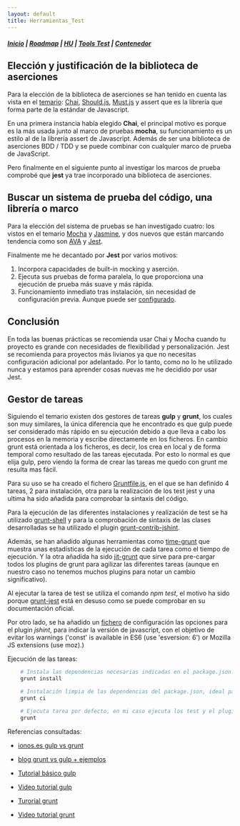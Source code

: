 ```yaml
---
layout: default
title: Herramientas_Test
---
```


##### [Inicio](./) | [Roadmap](./Roadmap.html) | [HU](./hu.html) | [Tools Test](./aserciones_sis_pruebas.html) | [Contenedor](./contenedor.html)

<a name="item1"></a>

## Elección y justificación de la biblioteca de aserciones

Para la elección de la biblioteca de aserciones se han tenido en cuenta las vista en el [temario](http://jj.github.io/CC/documentos/temas/Desarrollo_basado_en_pruebas): [Chai](https://www.chaijs.com/), [Should.js](https://github.com/tj/should.js), [Must.js](https://github.com/moll/js-must) y assert que es la librería que forma parte de la estándar de Javascript.

En una primera instancia había elegido **Chai**, el principal motivo es porque es la más usada junto al marco de pruebas **mocha**, su funcionamiento es un estilo al de la librería assert de Javascript. Además de ser una biblioteca de aserciones BDD / TDD y se puede combinar con cualquier marco de prueba de JavaScript. 

Pero finalmente en el siguiente punto al investigar los marcos de prueba comprobé que **jest** ya trae incorporado una biblioteca de aserciones.

<a name="item2"></a>

## Buscar un sistema de prueba del código, una librería o marco

Para la elección del sistema de pruebas se han investigado cuatro: los vistos en el temario [Mocha](https://mochajs.org/) y [Jasmine](https://jasmine.github.io/), y dos nuevos que están marcando tendencia como son [AVA](https://github.com/avajs/ava) y [Jest](https://jestjs.io/).

Finalmente me he decantado por **Jest** por varios motivos:
1. Incorpora capacidades de built-in mocking y aserción.
2. Ejecuta sus pruebas de forma paralela, lo que proporciona una ejecución de prueba más suave y más rápida.
3. Funcionamiento inmediato tras instalación, sin necesidad de configuración previa. Aunque puede ser [configurado](https://jestjs.io/docs/en/configuration).

## Conclusión

En toda las buenas prácticas se recomienda usar Chai y Mocha cuando tu proyecto es grande con necesidades de flexibilidad y personalización. Jest se recomienda para proyectos más livianos ya que no necesitas configuración adicional por adelantado. 
Por lo tanto, como no lo he utilizado nunca y estamos para aprender cosas nuevas me he decidido por usar Jest.

<a name="item3"></a>


## Gestor de tareas

Siguiendo el temario existen dos gestores de tareas **gulp** y **grunt**, los cuales son muy similares, la única diferencia que he encontrado es que gulp puede ser considerado más rápido en su ejecución debido a que lleva a cabo los procesos en la memoria y escribe directamente en los ficheros. En cambio grunt está orientada a los ficheros, es decir, los crea en local y de forma temporal como resultado de las tareas ejecutada. 
Por esto lo normal es que elija gulp, pero viendo la forma de crear las tareas me quedo con grunt me resulta mas fácil.

Para su uso se ha creado el fichero [Gruntfile.js](https://github.com/cr13/RecetaCoctel/blob/main/Gruntfile.js), en el que se han definido 4 tareas, 2 para instalación, otra para la realización de los test jest y una ultima ha sido añadida para comprobar la sintaxis del código.

Para la ejecución de las diferentes instalaciones y realización de test se ha utilizado [grunt-shell](https://www.npmjs.com/package/grunt-shell) y para la comprobación de sintaxis de las clases desarrolladas se ha utilizado el plugin [grunt-contrib-jshint](https://www.npmjs.com/package/grunt-contrib-jshint).

Además, se han añadido algunas herramientas como [time-grunt](https://www.npmjs.com/package/time-grunt) que muestra unas estadísticas de la ejecución de cada tarea como el tiempo de ejecución. Y la otra añadida ha sido [jit-grunt](https://www.npmjs.com/package/jit-grunt) que sirve para pre-cargar todos los plugins de grunt para agilizar las diferentes tareas (aunque en nuestro caso no tenemos muchos plugins para notar un cambio significativo).

Al ejecutar la tarea de test se utiliza el comando *npm test*, el motivo ha sido porque [grunt-jest](https://www.npmjs.com/package/grunt-jest) está en desuso como se puede comprobar en su documentación oficial.

Por otro lado, se ha añadido un [fichero](https://github.com/cr13/RecetaCoctel/blob/main/.jshintrc) de configuración las opciones para el plugin *jshint*, para indicar la versión de javascript, con el objetivo de evitar los warnings ('const' is available in ES6 (use 'esversion: 6') or Mozilla JS extensions (use moz).)

Ejecución de las tareas:

```bash
    # Instala las dependencias necesarias indicadas en el package.json.
    grunt install   

    # Instalación limpia de las dependencias del package.json, ideal para integración continua.
    grunt ci        

    # Ejecuta tarea por defecto, en mi caso ejecuta los test y el plugin para comprobar sintaxis.
    grunt     
```


Referencias consultadas:
- [ionos.es gulp vs grunt](https://www.ionos.es/digitalguide/paginas-web/desarrollo-web/gulp-vs-grunt-que-diferencia-a-estos-task-runners/)

- [blog grunt vs gulp + ejemplos](https://blog.koalite.com/2015/06/grunt-o-gulp-que-uso/)

- [Tutorial básico gulp](https://frontendlabs.io/1669--gulp-js-en-espanol-tutorial-basico-primeros-pasos-y-ejemplos)

- [Video tutorial gulp](https://es.coursera.org/lecture/disenando-paginas-bootstrap4/automatizadores-de-tareas-gulp-yg01h)

- [Turorial grunt](https://gruntjs.com/getting-started)

- [Video tutorial grunt](https://es.coursera.org/lecture/disenando-paginas-bootstrap4/automatizadores-de-tareas-grunt-IPaB7)
